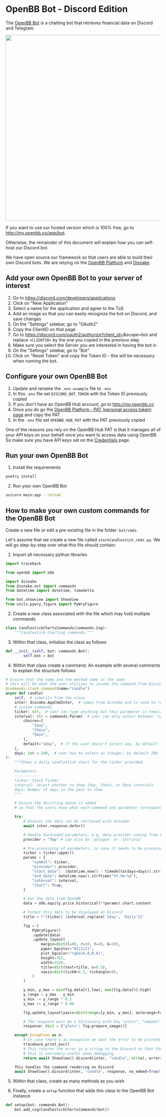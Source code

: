 # OpenBB Bot - Discord Edition

The [OpenBB Bot](http://my.openbb.co/app/bot) is a chatting bot that retrieves financial data on Discord and Telegram.

<p align="center">
    <img width="600px" src="https://github.com/OpenBB-finance/openbb-bot/assets/25267873/a99318c9-20c8-476b-8f8a-cfa326619fdf" />
</p>

If you want to use our hosted version which is 100% free, go to http://my.openbb.co/app/bot.

Otherwise, the remainder of this document will explain how you can self-host our Discord bot.

We have open source our framework so that users are able to build their own Discord bots. We are relying on the [OpenBB Platform](https://docs.openbb.co/platform) and [Disnake](https://github.com/DisnakeDev/disnake).

## Add your own OpenBB Bot to your server of interest

1. Go to https://discord.com/developers/applications
2. Click on "New Application"
3. Select a name for the application and agree to the ToS
4. Add an image so that you can easily recognize the bot on Discord, and save changes
5. On the "Settings" sidebar, go to "OAuth2"
6. Copy the ClientID on that page
7. Go to https://discord.com/oauth2/authorize?client_id=<CLIENTID>&scope=bot and replace `<CLIENTID>` by the one you copied in the previous step
8. Make sure you select the Server you are interested in having the bot in
9. On the "Settings" sidebar, go to "Bot"
10. Click on "Reset Token" and copy the Token ID - this will be necessary when running the bot.

## Configure your own OpenBB Bot

1. Update and rename the `.env.example` file to `.env`
2. In this `.env` file set `DISCORD_BOT_TOKEN` with the Token ID previously copied
3. If you don't have an OpenBB Hub account, go to http://my.openbb.co
5. Once you do go the [OpenBB Platform - PAT (personal access token) page](https://my.openbb.co/app/platform/pat) and copy the PAT
6. In the `.env` file set `OPENBB_HUB_PAT` with the PAT previously copied

One of the reasons you rely on the OpenBB Hub PAT is that it manages all of your API keys on your behalf once you want to access data using OpenBB. So make sure you have API keys set on the [Credentials](https://my.openbb.co/app/platform/credentials) page.

## Run your own OpenBB Bot

1. Install the requirements

```bash
poetry install
```

2. Run your own OpenBB Bot

```bash
uvicorn main:app --reload
```

## How to make your own custom commands for the OpenBB Bot

Create a new file or edit a pre-existing file in the folder: `bot/cmds`.

Let's assume that we create a new file called `stockCandlestick_cmds.py`. We will go step-by-step over what this file should contain:

1. Import all necessary python libraries

```python
import traceback

from openbb import obb

import disnake
from disnake.ext import commands
from datetime import datetime, timedelta

from bot.showview import ShowView
from utils.pywry_figure import PyWryFigure
```

2. Create a new class associated with the file which may hold multiple commands

```python
class CandlestickChartsCommands(commands.Cog):
    """Candlestick Charting commands."""
```

3. Within that class, initialize the class as follows

```python
def __init__(self, bot: commands.Bot):
        self.bot = bot
```

4. Within that class create a command. An example with several comments to explain the structure follows

```python
# Ensure that the name and the method name is the same
# this will be what the user utilizes to invoke the command from Discord
@commands.slash_command(name="candle")
async def candle(
    self,  # inherits from the class
    inter: disnake.AppCmdInter,  # comes from disnake and is used to run the command
    # custom commands
    ticker: str,  # user can type anything but this parameter is required
    interval: str = commands.Param(  # user can only select between '1day', '15min' and '5min'
        choices=[
            "1day",
            "15min",
            "5min",
        ],
        default="1day",  # if the user doesn't select any, by default '1day' is set
    ),
    days: int = 200,  # user has to select an integer, by default 200 is selected
):
    """Shows a daily candlestick chart for the ticker provided.

    Parameters
    -----------
    ticker: Stock Ticker
    interval: Select whether to show 1day, 15min, or 5min intervals
    days: Number of days in the past to show
    """

    # Ensure the docstring above is added
    # so that the users know what each command and parameter corresponds to.

    try:
        # Ensures the data can be retrieved with disnake
        await inter.response.defer()

        # Handle hardcoded parameters, e.g. data provider coming from OpenBB
        provider = "fmp" # can also be 'polygon' or 'intrinio'

        # Pre-processing of parameters, in case it needs to be processed before calling OpenBB
        ticker = ticker.upper()
        params = {
            "symbol": ticker,
            "provider": provider,
            "start_date":  (datetime.now() - timedelta(days=days)).strftime("%Y-%m-%d"),
            "end_date": datetime.now().strftime("%Y-%m-%d"),
            "interval": interval,
            "chart": True,
        }

        # Get the data from OpenBB
        data = obb.equity.price.historical(**params).chart.content

        # Format this data to be displayed on Discord
        title = f"{ticker} {interval.replace('1day', 'Daily')}"

        fig = (
            PyWryFigure()
            .update(data)
            .update_layout(
                margin=dict(l=80, r=10, t=40, b=20),
                paper_bgcolor="#111111",
                plot_bgcolor="rgba(0,0,0,0)",
                height=762,
                width=1430,
                title=dict(text=title, x=0.5),
                xaxis=dict(tick0=0.5, tickangle=0),
            )
        )

        y_min, y_max = min(fig.data[0].low), max(fig.data[0].high)
        y_range = y_max - y_min
        y_min -= y_range * 0.2
        y_max += y_range * 0.08

        fig.update_layout(yaxis=dict(range=[y_min, y_max], autorange=False))

        # The response must be a Dictionary with key "plots", "embeds" or "images_list"
        response: dict = {"plots": fig.prepare_image()}

    except Exception as e:
        # In case there's an exception we want the error to be printed in the user's console
        traceback.print_exc()
        # This returns the error as a string to the Discord so that the user can see what happened
        # this is extremely useful when debugging
        return await ShowView().discord(inter, "candle", str(e), error=True)

    This handles the command rendering on Discord
    await ShowView().discord(inter, "candle", response, no_embed=True)
```

5. Within that class, create as many methods as you wish

6. Finally, create a `setup` function that adds this class to the OpenBB Bot instance

```python
def setup(bot: commands.Bot):
    bot.add_cog(CandlestickChartsCommands(bot))
```
